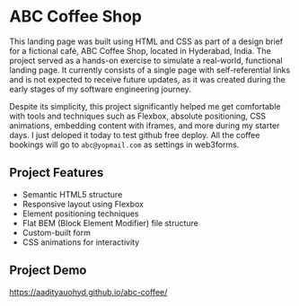 # ABC Coffee Shop
This landing page was built using HTML and CSS as part of a design brief for a fictional café, ABC Coffee Shop, located in Hyderabad, India. 
The project served as a hands-on exercise to simulate a real-world, functional landing page. It currently consists of a single page with 
self-referential links and is not expected to receive future updates, as it was created during the early stages of my software engineering journey.

Despite its simplicity, this project significantly helped me get comfortable with tools and techniques such as Flexbox, absolute positioning, 
CSS animations, embedding content with iframes, and more during my starter days. I just deloped it today to test github free deploy.
All the coffee bookings will go to `abc@yopmail.com` as settings in web3forms.

## Project Features
- Semantic HTML5 structure  
- Responsive layout using Flexbox  
- Element positioning techniques  
- Flat BEM (Block Element Modifier) file structure  
- Custom-built form  
- CSS animations for interactivity  

## Project Demo
https://aadityauohyd.github.io/abc-coffee/
